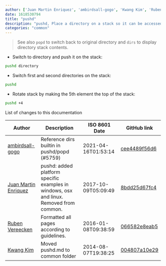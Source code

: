```yaml
---
author: ['Juan Martin Enriquez', 'ambirdsall-gogo', 'Kwang Kim', 'Ruben Vereecken']
date: 1618530794
title: "pushd"
description: "pushd, Place a directory on a stack so it can be accessed later."
categories: "common"
---
```

> See also `popd` to switch back to original directory and `dirs` to display directory stack contents.

- Switch to directory and push it on the stack:

```bash
pushd directory
```

- Switch first and second directories on the stack:

```bash
pushd
```

- Rotate stack by making the 5th element the top of the stack:

```bash
pushd +4
```
List of changes to this documentation


Author | Description | ISO 8601 Date | GitHub link
------|-----|-----|-----
[ambirdsall-gogo](mailto:61211417+ambirdsall-gogo@users.noreply.github.com) | Reference dirs builtin in pushd/popd (#5759) | 2021-04-16T01:53:14 | [cee4489f56d6](https://github.com/tldr-pages/tldr/commit/cee4489f56d64ee35396d89fb5ebdc12f2120ae9)
[Juan Martin Enriquez](mailto:juanenriquez@gmail.com) | pushd: added platform specific examples in windows, osx and linux. Removed from common. | 2017-10-09T05:09:49 | [8bdd25d67fc4](https://github.com/tldr-pages/tldr/commit/8bdd25d67fc45e035a121ebdd8f051f07996cb18)
[Ruben Vereecken](mailto:rubenvereecken@gmail.com) | Formatted all pages according to guidelines. | 2016-01-08T09:38:59 | [066582e8eab5](https://github.com/tldr-pages/tldr/commit/066582e8eab57bce9861cc8d379e158d61f1cc95)
[Kwang Kim](mailto:kkim@ondeck.com) | Moved pushd.md to common folder | 2014-08-07T19:38:25 | [004807a10e29](https://github.com/tldr-pages/tldr/commit/004807a10e293973a5533f55ad87d91e3c873001)


